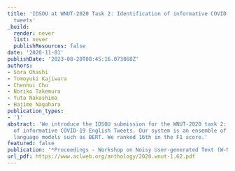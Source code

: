 ```yaml
---
title: 'IDSOU at WNUT-2020 Task 2: Identification of informative COVID-19 English
  tweets'
_build:
  render: never
  list: never
  publishResources: false
date: '2020-11-01'
publishDate: '2023-08-20T08:45:16.073868Z'
authors:
- Sora Ohashi
- Tomoyuki Kajiwara
- Chenhui Chu
- Noriko Takemura
- Yuta Nakashima
- Hajime Nagahara
publication_types:
- '1'
abstract: 'We introduce the IDSOU submission for the WNUT-2020 task 2: identification
  of informative COVID-19 English Tweets. Our system is an ensemble of pre-trained
  language models such as BERT. We ranked 16th in the F1 score.'
featured: false
publication: '*Proceedings - Workshop on Noisy User-generated Text (W-NUT 2020)*'
url_pdf: https://www.aclweb.org/anthology/2020.wnut-1.62.pdf
---
```


